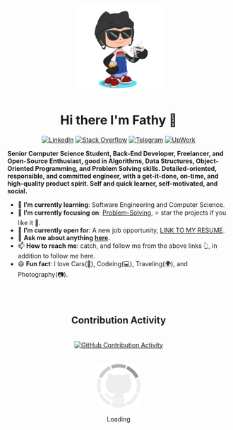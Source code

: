 <div align="center">
    <img src="GitHub.png" alt="GitHub Octocat Drinking a Cup of Coffee" height="200">
    <h1>Hi there I'm Fathy 👋</h1>
    <p class="contact">
        <a href="https://www.linkedin.com/in/ahmedfathydev/"><img src="https://img.shields.io/badge/Linkedin-0077b5?style=flat&logo=linkedin" alt="LinkedIn" /></a>
        <a href="https://stackoverflow.com/users/11837259/ahmed-fathy"><img src="https://img.shields.io/badge/Stack Overflow-f48024?style=flat&logo=stackoverflow&logoColor=white" alt="Stack Overflow" /></a>
        <a href="https://t.me/ahmedfathydev"><img src="https://img.shields.io/badge/Telegram-0088cc?style=flat&logo=telegram" alt="Telegram" /></a>
        <a href="https://www.upwork.com/freelancers/~0121ca7f3563e57c0b?s=1110580748673863680"><img src="https://img.shields.io/badge/UpWork-494949?style=flat&logo=upwork" alt="UpWork" /></a>
    </p>
</div>
<div align="left">
    <p class="about">
        <b>
            Senior Computer Science Student, Back-End Developer, Freelancer, and Open-Source Enthusiast, good in Algorithms, Data Structures, Object-Oriented Programming, and Problem Solving skills. Detailed-oriented, responsible, and committed engineer, with a get-it-done, on-time, and high-quality product spirit. Self and quick learner, self-motivated, and social.
        </b>
    </p>
    <ul>
        <li>🌱 <b>I’m currently learning</b>: Software Engineering and Computer Science.</li>
        <li>🎯 <b>I’m currently focusing on</b>: <a href="https://github.com/ahmedfathydev/Problem-Solving">Problem-Solving</a>, ⭐️ star the projects if you like it 🤩.</li>
        <li>🤔 <b>I’m currently open for</b>: A new job opportunity, <a href="https://flowcv.io/resume/feedback/lMhKFXfgJjf8">LINK TO MY RESUME</a>.</li>
        <li>💬 <b>Ask me about anything <a href="https://github.com/ahmedfathydev/ahmedfathydev/issues">here</a>.</b></li>
        <li>📫 <b>How to reach me</b>: catch, and follow me from the above links 👆, in addition to follow me here.</li>
        <li>😄 <b>Fun fact</b>: I love Cars(🚗), Codeing(💻), Traveling(🌍), and Photography(📷).</li>
    </ul>
</div>
<div align="center">
    <br>
    <br>
    <h2>Contribution Activity</h2>
    <br>
    <a href="https://github.com/anuraghazra/github-readme-stats">
        <img src="https://github-readme-stats.vercel.app/api/?username=ahmedfathydev&show_icons=true&include_all_commits=true&theme=radical" alt="GitHub Contribution Activity" height="200"/>
    </a>
    <br>
    <br>
    <br>
    <img src="GitHub.gif" alt="GitHub Octocat Logo" height="100">
    <p>Loading</p>
</div>